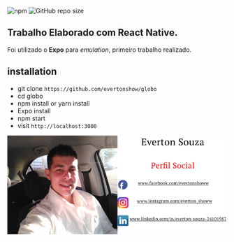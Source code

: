 ![npm](https://img.shields.io/npm/v/npm?color=purple)
![GitHub repo size](https://img.shields.io/github/repo-size/evertonshow/globo?color=orange)

## Trabalho Elaborado com React Native.

Foi utilizado o **Expo** para *emulation*, primeiro trabalho realizado.

## installation 

* git clone `https://github.com/evertonshow/globo`
* cd globo
* npm install or yarn install
* Expo install
* npm start
* visit `http://localhost:3000`


![eu](https://github.com/evertonshow/globo/blob/master/meulogo.png)
